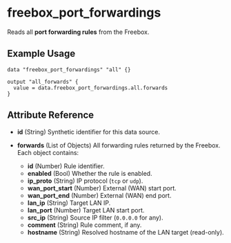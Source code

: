 # freebox\_port\_forwardings

Reads all **port forwarding rules** from the Freebox.

## Example Usage

```hcl
data "freebox_port_forwardings" "all" {}

output "all_forwards" {
  value = data.freebox_port_forwardings.all.forwards
}
```

## Attribute Reference

* **id** (String) Synthetic identifier for this data source.
* **forwards** (List of Objects) All forwarding rules returned by the Freebox.
  Each object contains:

  * **id** (Number) Rule identifier.
  * **enabled** (Bool) Whether the rule is enabled.
  * **ip\_proto** (String) IP protocol (`tcp` or `udp`).
  * **wan\_port\_start** (Number) External (WAN) start port.
  * **wan\_port\_end** (Number) External (WAN) end port.
  * **lan\_ip** (String) Target LAN IP.
  * **lan\_port** (Number) Target LAN start port.
  * **src\_ip** (String) Source IP filter (`0.0.0.0` for any).
  * **comment** (String) Rule comment, if any.
  * **hostname** (String) Resolved hostname of the LAN target (read-only).